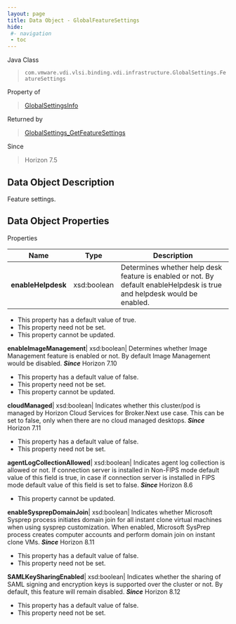 ```yaml
---
layout: page
title: Data Object - GlobalFeatureSettings
hide:
 #- navigation
 - toc
---
```






Java Class  
> `com.vmware.vdi.vlsi.binding.vdi.infrastructure.GlobalSettings.FeatureSettings`

Property of  
> [GlobalSettingsInfo](vdi.infrastructure.GlobalSettings.GlobalSettingsInfo.md#field_detail)

Returned by  
> [GlobalSettings_GetFeatureSettings](vdi.infrastructure.GlobalSettings.md#getFeatureSettings)

Since  
> Horizon 7.5


## Data Object Description 

Feature settings. 

## Data Object Properties

Properties

Name |  Type |  Description   
---|---|---  
**enableHelpdesk**|  xsd:boolean|  Determines whether help desk feature is enabled or not. By default enableHelpdesk is true and helpdesk would be enabled.   


  * This property has a default value of true.
 * This property need not be set.
 * This property cannot be updated.

  
**enableImageManagement**|  xsd:boolean|  Determines whether Image Management feature is enabled or not. By default Image Management would be disabled.  **_Since_** Horizon 7.10  


  * This property has a default value of false.
 * This property need not be set.
 * This property cannot be updated.

  
**cloudManaged**|  xsd:boolean|  Indicates whether this cluster/pod is managed by Horizon Cloud Services for Broker.Next use case. This can be set to false, only when there are no cloud managed desktops.  **_Since_** Horizon 7.11  


  * This property has a default value of false.
 * This property need not be set.

  
**agentLogCollectionAllowed**|  xsd:boolean|  Indicates agent log collection is allowed or not. If connection server is installed in Non-FIPS mode default value of this field is true, in case if connection server is installed in FIPS mode default value of this field is set to false.  **_Since_** Horizon 8.6  


 * This property cannot be updated.

  
**enableSysprepDomainJoin**|  xsd:boolean|  Indicates whether Microsoft Sysprep process initiates domain join for all instant clone virtual machines when using sysprep customization. When enabled, Microsoft SysPrep process creates computer accounts and perform domain join on instant clone VMs.  **_Since_** Horizon 8.11  


  * This property has a default value of false.
 * This property need not be set.

  
**SAMLKeySharingEnabled**|  xsd:boolean|  Indicates whether the sharing of SAML signing and encryption keys is supported over the cluster or not. By default, this feature will remain disabled.  **_Since_** Horizon 8.12  


  * This property has a default value of false.
 * This property need not be set.

  
  
  
   
  
  
